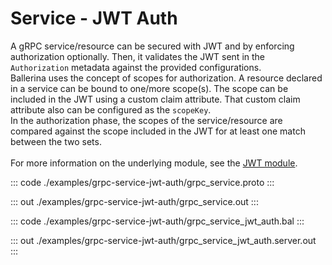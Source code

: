 # Service - JWT Auth

A gRPC service/resource can be secured with JWT and by enforcing
authorization optionally. Then, it validates the JWT sent in the
`Authorization` metadata against the provided configurations.<br/>
Ballerina uses the concept of scopes for authorization. A resource declared
in a service can be bound to one/more scope(s). The scope can be included
in the JWT using a custom claim attribute. That custom claim attribute
also can be configured as the `scopeKey`.<br/>
In the authorization phase, the scopes of the service/resource are compared
against the scope included in the JWT for at least one match between the two
sets.<br/><br/>
For more information on the underlying module, 
see the [JWT module](https://docs.central.ballerina.io/ballerina/jwt/latest/).


::: code ./examples/grpc-service-jwt-auth/grpc_service.proto :::

::: out ./examples/grpc-service-jwt-auth/grpc_service.out :::

::: code ./examples/grpc-service-jwt-auth/grpc_service_jwt_auth.bal :::

::: out ./examples/grpc-service-jwt-auth/grpc_service_jwt_auth.server.out :::